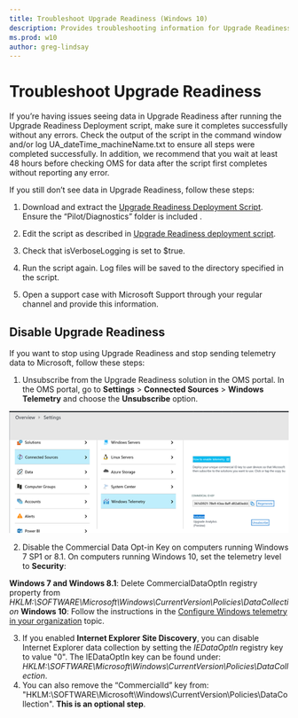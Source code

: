 ```yaml
---
title: Troubleshoot Upgrade Readiness (Windows 10)
description: Provides troubleshooting information for Upgrade Readiness.
ms.prod: w10
author: greg-lindsay
---
```


# Troubleshoot Upgrade Readiness

If you’re having issues seeing data in Upgrade Readiness after running the Upgrade Readiness Deployment script, make sure it completes successfully without any errors. Check the output of the script in the command window and/or log UA_dateTime_machineName.txt to ensure all steps were completed successfully. In addition, we recommend that you wait at least 48 hours before checking OMS for data after the script first completes without reporting any error.

If you still don’t see data in Upgrade Readiness, follow these steps:

1.  Download and extract the [Upgrade Readiness Deployment Script](https://go.microsoft.com/fwlink/?LinkID=822966&clcid=0x409). Ensure the “Pilot/Diagnostics” folder is included .

2.  Edit the script as described in [Upgrade Readiness deployment script](upgrade-readiness-deployment-script.md).

3.  Check that isVerboseLogging is set to $true.

4.  Run the script again. Log files will be saved to the directory specified in the script.

5.  Open a support case with Microsoft Support through your regular channel and provide this information.

## Disable Upgrade Readiness

If you want to stop using Upgrade Readiness and stop sending telemetry data to Microsoft, follow these steps:

1.  Unsubscribe from the Upgrade Readiness solution in the OMS portal. In the OMS portal, go to **Settings** > **Connected Sources** > **Windows Telemetry** and choose the **Unsubscribe** option.

  ![Upgrade Readiness unsubscribe](../images/upgrade-analytics-unsubscribe.png)

2.  Disable the Commercial Data Opt-in Key on computers running Windows 7 SP1 or 8.1. On computers running Windows 10, set the telemetry level to **Security**:

  **Windows 7 and Windows 8.1**: Delete CommercialDataOptIn registry property from *HKLM:\SOFTWARE\Microsoft\Windows\CurrentVersion\Policies\DataCollection*
  **Windows 10**: Follow the instructions in the [Configure Windows telemetry in your organization](https://technet.microsoft.com/itpro/windows/manage/configure-windows-telemetry-in-your-organization#enterprise-management) topic.

3.	If you enabled **Internet Explorer Site Discovery**, you can disable Internet Explorer data collection by setting the *IEDataOptIn* registry key to value "0".  The IEDataOptIn key can be found under: *HKLM:\SOFTWARE\Microsoft\Windows\CurrentVersion\Policies\DataCollection*.
4.	You can also remove the “CommercialId” key from: "HKLM:\SOFTWARE\Microsoft\Windows\CurrentVersion\Policies\DataCollection". **This is an optional step**.
